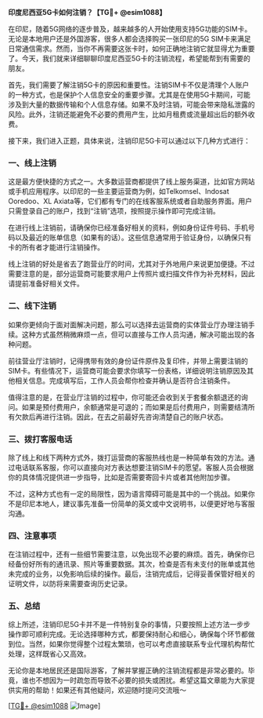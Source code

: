 **印度尼西亚5G卡如何注销？【TG💪+ @esim1088】**

在印尼，随着5G网络的逐步普及，越来越多的人开始使用支持5G功能的SIM卡。无论是本地用户还是外国游客，很多人都会选择购买一张印尼的5G SIM卡来满足日常通信需求。然而，当你不再需要这张卡时，如何正确地注销它就显得尤为重要了。今天，我们就来详细聊聊印度尼西亚5G卡的注销流程，希望能帮到有需要的朋友。

首先，我们需要了解注销5G卡的原因和重要性。注销SIM卡不仅是清理个人账户的一种方式，也是保护个人信息安全的重要步骤。尤其是在使用5G卡期间，可能涉及到大量的数据传输和个人信息存储。如果不及时注销，可能会带来隐私泄露的风险。此外，注销还能避免不必要的费用产生，比如月租费或流量超出后的额外收费。

接下来，我们进入正题，具体来说，注销印尼5G卡可以通过以下几种方式进行：

### **一、线上注销**
这是最方便快捷的方式之一。大多数运营商都提供了线上服务渠道，比如官方网站或手机应用程序。以印尼的一些主要运营商为例，如Telkomsel、Indosat Ooredoo、XL Axiata等，它们都有专门的在线客服系统或者自助服务界面。用户只需登录自己的账户，找到“注销”选项，按照提示操作即可完成注销。

在进行线上注销前，请确保你已经准备好相关的资料，例如身份证件号码、手机号码以及最近的账单信息（如果有的话）。这些信息通常用于验证身份，以确保只有卡的所有者才能进行注销操作。

线上注销的好处是省去了跑营业厅的时间，尤其对于外地用户来说更加便捷。不过需要注意的是，部分运营商可能要求用户上传照片或扫描文件作为补充材料，因此请提前准备好相关文件。

### **二、线下注销**
如果你更倾向于面对面解决问题，那么可以选择去运营商的实体营业厅办理注销手续。这种方式虽然稍微麻烦一点，但可以直接与工作人员沟通，解决可能出现的各种问题。

前往营业厅注销时，记得携带有效的身份证件原件及复印件，并带上需要注销的SIM卡。有些情况下，运营商可能会要求你填写一份表格，详细说明注销原因及其他相关信息。完成填写后，工作人员会帮你检查并确认是否符合注销条件。

值得注意的是，在营业厅注销的过程中，你可能还会收到关于套餐余额退还的询问。如果是预付费用户，余额通常是可退的；而如果是后付费用户，则需要结清所有欠款后再进行注销。因此，在去之前最好先咨询清楚自己的账户状态。

### **三、拨打客服电话**
除了线上和线下两种方式外，拨打运营商的客服热线也是一种简单有效的方法。通过电话联系客服，你可以直接向对方表达想要注销SIM卡的愿望。客服人员会根据你的具体情况提供进一步指导，比如是否需要寄回卡片或者其他附加步骤。

不过，这种方式也有一定的局限性，因为语言障碍可能是其中的一个挑战。如果你不是印尼本地人，建议事先准备一份简单的英文或中文说明书，以便更好地与客服沟通。

### **四、注意事项**
在注销过程中，还有一些细节需要注意，以免出现不必要的麻烦。首先，确保你已经备份好所有的通讯录、照片等重要数据。其次，检查是否有未支付的账单或其他未完成的业务，以免影响后续的操作。最后，注销完成后，记得妥善保管好相关的证明文件，以防将来需要查询历史记录。

### **五、总结**
综上所述，注销印尼5G卡并不是一件特别复杂的事情，只要按照上述方法一步步操作即可顺利完成。无论选择哪种方式，都要保持耐心和细心，确保每个环节都做到位。当然，如果你觉得整个过程太繁琐，也可以考虑直接联系专业代理机构帮忙处理，这样既省心又高效。

无论你是本地居民还是国际游客，了解并掌握正确的注销流程都是非常必要的。毕竟，谁也不想因为一时疏忽而导致不必要的损失或困扰。希望这篇文章能为大家提供实用的帮助！如果还有其他疑问，欢迎随时提问交流哦～

[[TG💪+ @esim1088](https://t.me/s/esim1088) ![Image](https://i.postimg.cc/4NQfJmqS/Snipaste-2025-05-13-00-14-12.png)]